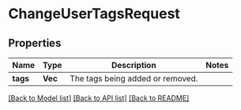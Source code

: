 # ChangeUserTagsRequest

## Properties

Name | Type | Description | Notes
------------ | ------------- | ------------- | -------------
**tags** | **Vec<String>** | The tags being added or removed. | 

[[Back to Model list]](../README.md#documentation-for-models) [[Back to API list]](../README.md#documentation-for-api-endpoints) [[Back to README]](../README.md)


